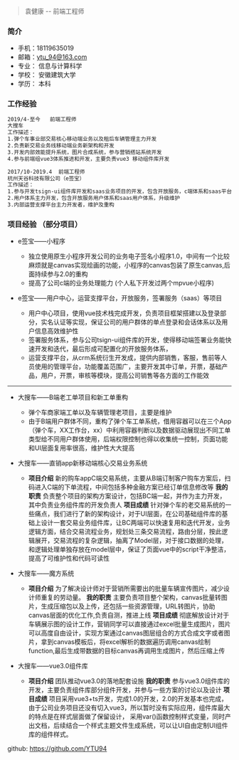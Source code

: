 
 > 袁健康 -- 前端工程师
  
 ### 简介	

 * 手机：18119635019
 * 邮箱：ytu_94@163.com
 * 专业：	信息与计算科学           
 * 学校：	安徽建筑大学    
 * 学历： 本科

### 工作经验

``` html
2019/4-至今	前端工程师
大搜车
工作描述：
1.弹个车事业部交易核心移动端业务以及租后车辆管理主力开发
2.负责新交易业务线移动端业务新架构和开发
3.开发内部效能提升系统，图片合成系统，参与营销搭站系统开发
4.参与前端组vue3体系推进和开发，主要负责vue3 移动组件库开发

2017/10-2019.4	前端工程师
杭州天谷科技有限公司（e签宝）
工作描述：
1.参与开发tsign-ui组件库开发和saas业务项目的开发，包含开放服务，c端体系和saas平台
2.用户体系主力开发，包含开放服务用户体系和saas用户体系，升级维护
3.内部运营支撑平台主力开发者，维护及重构
```

### 项目经验 （部分项目）

+ e签宝——小程序
    - 独立使用原生小程序开发公司的业务电子签名小程序1.0，中间有一个比较麻烦就是canvas实现绘画的功能，小程序的canvas包装了原生canvas,后面持续参与2.0的重构
    - 提高了公司c端的业务处理能力
    (个人私下开发过两个mpvue小程序)

+ e签宝——用户中心，运营支撑平台，开放服务，签署服务（saas）等项目
    - 用户中心项目，使用vue技术栈完成开发，负责项目框架搭建以及登录部分，实名认证等实现，保证公司的用户群体的单点登录和会话体系以及用户信息高效维护性
    - 签署服务体系，参与公司tsign-ui组件库的开发，使得移动端签署业务能快速开发和迭代，最后形成可配置化的开放服务体系，
    - 运营支撑平台，从crm系统衍生开发成，提供内部销售，客服，售前等人员使用的管理平台，功能覆盖范围广，主要开发其中订单，开票，基础产品，用户，开票，审核等模块，提高公司销售等各方面的工作能效

-----------------------------------------------------------

+ 大搜车——B端老工单项目和新工单重构
    - 弹个车商家端工单以及车辆管理老项目，主要是维护
    - 由于B端用户群体不同，重构了弹个车工单系统，借用容器可以在三个App（弹个车，XX工作台，xx）中利用容器判断以及数据驱动展现出不同工单类型给不同用户群体使用，后端权限控制也得以收集统一控制，页面功能和UI层面复用率很高，维护性大大提高

+ 大搜车——直销app新移动端核心交易业务系统
    - **项目介绍**
    新的购车appC端交易系统，主要从B端订制客户购车方案后，扫码进入C端的下单流程，中间包括多种金融方案已经订单信息修改等
    **我的职责**
    负责整个项目的架构方案设计，包括BC端一起，并作为主力开发，其中负责业务组件库的开发负责人
    **项目成绩**
    针对弹个车的老交易系统的一些痛点，我们进行了新的架构设计，对于UI层面，在公司基础组件库的基础上设计一套交易业务组件库，让BC两端可以快速复用和迭代开发，业务逻辑方面，结合交易流程业务，规划处三条交易流程，路由分层，按此逻辑展开，交易流程的复杂逻辑，抽离了Model层，对于接口数据的处理，和逻辑处理单独存放在model层中，保证了页面vue中的script干净整洁，提高了可维护性和代码可读性

+ 大搜车——魔方系统
    - **项目介绍**
    为了解决设计师对于营销所需要出的批量车辆宣传图片，减少设计师重复的劳动量。
    **我的职责**
    主要负责项目整个架构，canvas批量转图片，生成压缩包以及上传，还包括一些资源管理，URL转图片，协助canvas层面的优化工作,负责自测，推进上线
    **项目成绩**
    彻底解放设计对于车辆展示图的设计工作，营销同学可以直接通过excel批量生成图片，图片可以高度自由设计，实现方案通过canvas图层组合的方式合成文字或者图片，拿到canvas模板后，将excel解析的数据遍历调用canvas绘制function,最后生成带数据的目标canvas再调用生成图片，然后压缩上传

+ 大搜车——vue3.0组件库
    - **项目介绍**
    团队推动vue3.0的落地配套设施
    **我的职责**
    参与vue3.0组件库的开发，主要负责组件库部分组件开发，并参与一些方案的讨论以及设计
    **项目成绩**
    项目采用vue3+ts开发，完成1.0的开发，2.0的开发基本也完成，由于公司业务项目还没有切入vue3，所以暂时没有实际应用，组件库最大的特点是在样式层面做了保留设计，
    采用var()函数控制样式变量，同时产出文档，后续结合一个样式主题文件生成系统，可以让UI自由定制UI组件库的组件样式。


github: https://github.com/YTU94

